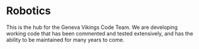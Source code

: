 # Robotics
This is the hub for the Geneva Vikings Code Team.
We are developing working code that has been commented and tested extensively,
and has the ability to be maintained for many years to come.
